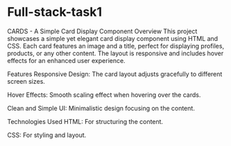 # Full-stack-task1

CARDS - A Simple Card Display Component
Overview
This project showcases a simple yet elegant card display component using HTML and CSS. Each card features an image and a title, perfect for displaying profiles, products, or any other content. The layout is responsive and includes hover effects for an enhanced user experience.

Features
Responsive Design: The card layout adjusts gracefully to different screen sizes.

Hover Effects: Smooth scaling effect when hovering over the cards.

Clean and Simple UI: Minimalistic design focusing on the content.

Technologies Used
HTML: For structuring the content.

CSS: For styling and layout.
